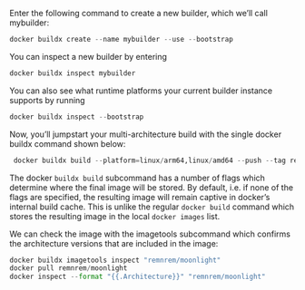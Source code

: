 Enter the following command to create a new builder, which we’ll call mybuilder:

```python
docker buildx create --name mybuilder --use --bootstrap
```
You can inspect a new builder by entering
```python
docker buildx inspect mybuilder
```
You can also see what runtime platforms your current builder instance supports by running
```python
docker buildx inspect --bootstrap
```
Now, you’ll jumpstart your multi-architecture build with the single docker buildx command shown below:
```python
 docker buildx build --platform=linux/arm64,linux/amd64 --push --tag remnrem/moonlight -f Dockerfile .

```
The docker `buildx build` subcommand has a number of flags which determine where the final image will be stored. By default, i.e. if none of the flags are specified, the resulting image will remain captive in docker’s internal build cache. This is unlike the regular `docker build` command which stores the resulting image in the local `docker images` list.

We can check the image with the imagetools subcommand which confirms the architecture versions that are included in the image:
```python
docker buildx imagetools inspect "remnrem/moonlight"
docker pull remnrem/moonlight
docker inspect --format "{{.Architecture}}" "remnrem/moonlight"
```
